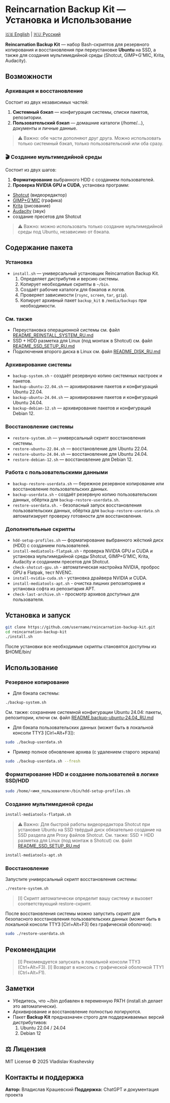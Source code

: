 # Reincarnation Backup Kit — Установка и Использование

[🇬🇧 English](../EN/README_ALL_EN.md) | [🇷🇺 Русский](README_ALL_RU.md)

**Reincarnation Backup Kit** — набор Bash-скриптов для резервного копирования и восстановления при переустановке **Ubuntu** на SSD, а также для создания мультимедийной среды (Shotcut, GIMP+G'MIC, Krita, Audacity).

## Возможности

### Архивация и восстановление
Состоит из двух независимых частей:
1. **Системный бэкап** — конфигурация системы, списки пакетов, репозитории.
2. **Пользовательский бэкап** — домашние каталоги (/home/...), документы и личные данные.

> ⚠️ Важно: обе части дополняют друг друга. Можно использовать только системный бэкап, только пользовательский или оба сразу.

### 🎬 Создание мультимедийной среды
Состоит из двух шагов:
1. **Форматирование** выбранного HDD с созданием пользователей.
2. **Проверка NVIDIA GPU и CUDA**, установка программ:
- [Shotcut](https://shotcut.org/) (видеоредактор)
- [GIMP+G'MIC](https://gmic.eu/) (графика)
- [Krita](https://krita.org/en/) (рисование)
- [Audacity](https://www.audacityteam.org/) (звук)
- создание пресетов для Shotcut

> ⚠️ Важно: можно использовать только создание мультимедийной среды под Ubuntu, независимо от бэкапа.

## Содержание пакета

### Установка
- `install.sh` — универсальный установщик Reincarnation Backup Kit.
  1. Определяет дистрибутив и версию системы.
  2. Копирует необходимые скрипты в `~/bin`.
  3. Создаёт рабочие каталоги для бэкапов и логов.
  4. Проверяет зависимости (`rsync`, `screen`, `tar`, `gzip`).
  5. Копирует архивный пакет `backup_kit` в `/media/backups` при необходимости.
  
### См. также
- Переустановка операционной системы см. файл [README_REINSTALL_SYSTEM_RU.md](README_REINSTALL_SYSTEM_RU.md)
- SSD + HDD разметка для Linux (под монтаж в Shotcut) см. файл [README_SSD_SETUP_RU.md](README_SSD_SETUP_RU.md)
- Подключения второго диска в Linux см. файл [README_DISK_RU.md](README_DISK_RU.md)

### Архивирование системы
- `backup-system.sh` - cоздаёт резервную копию системных настроек и пакетов.
- `backup-ubuntu-22.04.sh` — архивирование пакетов и конфигураций Ubuntu 22.04.
- `backup-ubuntu-24.04.sh` — архивирование пакетов и конфигураций Ubuntu 24.04.
- `backup-debian-12.sh` — архивирование пакетов и конфигураций Debian 12.

### Восстановление системы
- `restore-system.sh` — универсальный скрипт восстановления системы.
- `restore-ubuntu-22.04.sh` — восстановление для Ubuntu 22.04.
- `restore-ubuntu-24.04.sh` — восстановление для Ubuntu 24.04.
- `restore-debian-12.sh` — восстановление для Debian 12.

### Работа с пользовательскими данными
- `backup-restore-userdata.sh` — бережное резервное копирование или восстановление пользовательских данных.
- `backup-userdata.sh` - cоздаёт резервную копию пользовательских данных, обёртка для `backup-restore-userdata.sh`.
- `restore-userdata.sh.` - безопасный запуск восстановления пользовательских данных, обёртка для `backup-restore-userdata.sh` автоматизирует проверку готовности для восстановления.

### Дополнительные скрипты
- `hdd-setup-profiles.sh` — форматирование выбранного жёсткий диск (HDD) с созданием пользователей.
- `install-mediatools-flatpak.sh` - проверка NVIDIA GPU и CUDA и установка мультимедийной среды Shotcut, GIMP+G'MIC, Krita, Audacity и созданием пресетов для Shotcut.
- `check-shotcut-gpu.sh` - автоматическая настройка NVIDIA, проброс GPU в Flatpak, тест NVENC.
- `install-nvidia-cuda.sh` - установка драйвера NVIDIA и CUDA.
- `install-mediatools-apt.sh` - очистка лишних репозиториев и установка софта из репозитария APT.
- `check-last-archive.sh` - просмотр архивов доступных для пользователя.

## Установка и запуск

```bash
git clone https://github.com/username/reincarnation-backup-kit.git
cd reincarnation-backup-kit
./install.sh
```

После установки все необходимые скрипты становятся доступны из $HOME/bin/

## Использование

### Резервное копирование
- Для бэкапа системы:
```bash
./backup-system.sh
```

См. также:
сохранение системной конфигурации Ubuntu 24.04: пакеты, репозитории, ключи см. файл [README.backup-ubuntu-24.04_RU.md](README.backup-ubuntu-24.04_RU.md)

- Для бэкапа пользовательских данных (может быть в локальной консоли TTY3 [Cirl+Alt+F3]):
```bash
sudo ./backup-userdata.sh
```

- Пример полное обновление архива (с удалением старого зеркала)
```bash
sudo ./backup-userdata.sh --fresh
```

### Форматирование HDD и создание пользователей в логике SSD/HDD
```bash
sudo /home/<имя_пользователя>/bin/hdd-setup-profiles.sh
```
### Создание мультимединой среды
```bash
install-mediatools-flatpak.sh
```
> ⚠️ Важно: Для быстрой работы видеоредактора Shotcut при установке Ubuntu на SSD твёрдый диск обязательно создание на SSD раздела для Proxy файлов Shotcut. 
См. также:
SSD + HDD разметка для Linux (под монтаж в Shotcut) см. файл [README_SSD_SETUP_RU.md](README_SSD_SETUP_RU.md)

```bash
install-mediatools-apt.sh
```

### Восстановление 
Запустите универсальный скрипт восстановления системы:
```bash
./restore-system.sh
```

> [I] Скрипт автоматически определит вашу систему и вызовет соответствующий restore-скрипт.

После восстановления системы можно запустить скрипт для безопасного восстановления пользовательских данных (может быть в локальной консоли TTY3 [Cirl+Alt+F3] без графической оболочки):
```bash
sudo ./restore-userdata.sh
```

## Рекомендации

> [I] Рекомендуется запускать в локальной консоли TTY3 (Ctrl+Alt+F3).
> [I] Возврат в консоль с графической оболочкой TTY1 (Ctrl+Alt+F1).


## Заметки

- Убедитесь, что ~/bin добавлен в переменную PATH (install.sh делает это автоматически).
- Архивирование и восстановление полностью логируются.
- Пакет **Backup Kit** предназначен строго для поддерживаемых версий дистрибутивов:
  1. Ubuntu 22.04 / 24.04
  2. Debian 12
  
## ⚖️ Лицензия

MIT License © 2025 Vladislav Krashevsky

## Контакты и поддержка

**Автор:** Владислав Крашевский
**Поддержка:** ChatGPT и документация проекта



